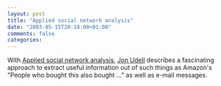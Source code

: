 ```yaml
---
layout: post
title: "Applied social network analysis"
date: "2003-05-15T20:18:00+01:00"
comments: false
categories: 
---
```


<p>With <a href="http://weblog.infoworld.com/udell/2003/05/15.html#a691" title="Applied social network analysis">Applied social network analysis</a>, <a href="http://weblog.infoworld.com/udell/">Jon Udell</a> describes a fascinating approach to extract useful information out of such things as Amazon's "People who bought this also bought ..." as well as e-mail messages.</p>

